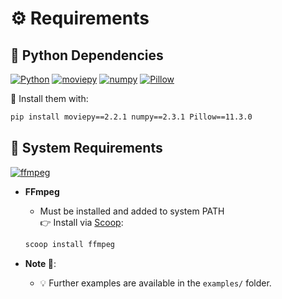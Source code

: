 # ⚙️ Requirements

## 🐍 Python Dependencies

[![Python](https://img.shields.io/badge/Python-3.13.5-blue?logo=python&logoColor=white)](https://www.python.org/)
[![moviepy](https://img.shields.io/badge/moviepy-2.2.1-brightgreen)](https://pypi.org/project/moviepy/)
[![numpy](https://img.shields.io/badge/numpy-2.3.1-brightgreen)](https://pypi.org/project/numpy/)
[![Pillow](https://img.shields.io/badge/Pillow-11.3.0-brightgreen)](https://pypi.org/project/Pillow/)

🚀 Install them with:

```bash
pip install moviepy==2.2.1 numpy==2.3.1 Pillow==11.3.0
```

## 🧰 System Requirements

[![ffmpeg](https://img.shields.io/badge/ffmpeg-✔️_required-success)](https://ffmpeg.org/)

- **FFmpeg**  
  - Must be installed and added to system PATH  
  👉 Install via [Scoop](https://scoop.sh/):
   ```bash
  scoop install ffmpeg
  ```

- **Note 📝**:
  - 💡 Further examples are available in the `examples/` folder.
